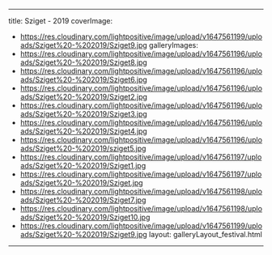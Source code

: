 
---
title: Sziget - 2019
coverImage:
  - https://res.cloudinary.com/lightpositive/image/upload/v1647561199/uploads/Sziget%20-%202019/Sziget9.jpg
galleryImages:
   - https://res.cloudinary.com/lightpositive/image/upload/v1647561196/uploads/Sziget%20-%202019/Sziget8.jpg
   - https://res.cloudinary.com/lightpositive/image/upload/v1647561196/uploads/Sziget%20-%202019/Sziget6.jpg
   - https://res.cloudinary.com/lightpositive/image/upload/v1647561196/uploads/Sziget%20-%202019/Sziget2.jpg
   - https://res.cloudinary.com/lightpositive/image/upload/v1647561196/uploads/Sziget%20-%202019/Sziget3.jpg
   - https://res.cloudinary.com/lightpositive/image/upload/v1647561196/uploads/Sziget%20-%202019/Sziget4.jpg
   - https://res.cloudinary.com/lightpositive/image/upload/v1647561196/uploads/Sziget%20-%202019/sziget5.jpg
   - https://res.cloudinary.com/lightpositive/image/upload/v1647561197/uploads/Sziget%20-%202019/Sziget1.jpg
   - https://res.cloudinary.com/lightpositive/image/upload/v1647561197/uploads/Sziget%20-%202019/Sziget.jpg
   - https://res.cloudinary.com/lightpositive/image/upload/v1647561198/uploads/Sziget%20-%202019/Sziget7.jpg
   - https://res.cloudinary.com/lightpositive/image/upload/v1647561198/uploads/Sziget%20-%202019/Sziget10.jpg
   - https://res.cloudinary.com/lightpositive/image/upload/v1647561199/uploads/Sziget%20-%202019/Sziget9.jpg
layout: galleryLayout_festival.html
---
